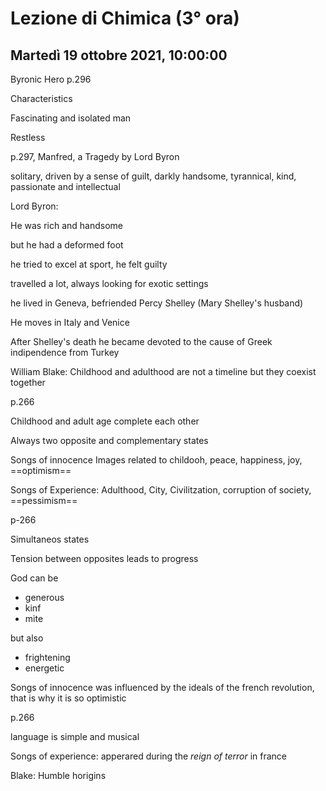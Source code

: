 #  Lezione di Chimica (3° ora)
## Martedì 19 ottobre 2021, 10:00:00


Byronic Hero p.296

Characteristics

Fascinating and isolated man

Restless

p.297, Manfred, a Tragedy by Lord Byron


solitary, driven by a sense of guilt, darkly handsome, tyrannical, kind, passionate and intellectual


Lord Byron:

He was rich and handsome

but he had a deformed foot

he tried to excel at sport, he felt guilty


travelled a lot, always looking for exotic settings


he lived in Geneva, befriended Percy Shelley (Mary Shelley's husband)


He moves in Italy and Venice


After Shelley's death he became devoted to the cause of Greek indipendence from Turkey


William Blake: Childhood and adulthood are not a timeline but they coexist together


p.266

Childhood and adult age complete each other

Always two opposite and complementary states


Songs of innocence Images related to childooh, peace, happiness, joy, ==optimism==

Songs of Experience: Adulthood, City, Civilitzation, corruption of society, ==pessimism==



p-266

Simultaneos states

Tension between opposites leads to progress


God can be 
* generous 
* kinf
* mite

but also

* frightening
* energetic

Songs of innocence was influenced by the ideals of the french revolution, that is why it is so optimistic

p.266

language is simple and musical


Songs of experience: apperared during the _reign of terror_ in france


Blake: Humble horigins
<!--stackedit_data:
eyJoaXN0b3J5IjpbLTQ2OTcxNjA0MSwyODY1MDY0MjAsMjM0OD
M3MTI1LC0yMDE3NDQxMDU0XX0=
-->
